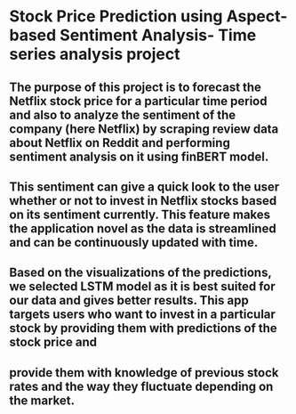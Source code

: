 # Stock Price Prediction using Aspect-based Sentiment Analysis- Time series analysis project

## The purpose of this project is to  forecast the  Netflix stock price for a particular time period and also to analyze the sentiment of the company (here Netflix) by scraping review data about Netflix on Reddit and performing sentiment analysis on it using finBERT model. 
## This sentiment can give a quick look to the user whether or not to invest in Netflix stocks based on its sentiment currently. This feature makes the application novel as the data is streamlined and can be continuously updated with time. 
## Based on the visualizations of the predictions, we selected  LSTM model as it is best suited for our data and gives better results. This app targets users who want to invest in a particular stock by providing them with predictions of the stock price and 
## provide them with knowledge of previous stock rates and the way they fluctuate depending on the market. 
